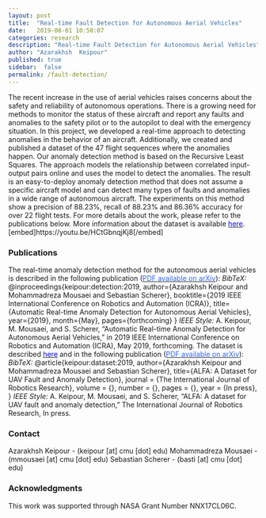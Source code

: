 ```yaml
---
layout: post
title:  "Real-time Fault Detection for Autonomous Aerial Vehicles"
date:   2019-08-01 10:50:07
categories: research
description: "Real-time Fault Detection for Autonomous Aerial Vehicles"
author: "Azarakhsh  Keipour"
published: true
sidebar:  false
permalink: /fault-detection/
---
```


<div>
The recent increase in the use of aerial vehicles raises concerns about the safety and reliability of autonomous operations. There is a growing need for methods to monitor the status of these aircraft and report any faults and anomalies to the safety pilot or to the autopilot to deal with the emergency situation. In this project, we developed a real-time approach to detecting anomalies in the behavior of an aircraft. Additionally, we created and published a dataset of the 47 flight sequences where the anomalies happen. Our anomaly detection method is based on the Recursive Least Squares. The approach models the relationship between correlated input-output pairs online and uses the model to detect the anomalies. The result is an easy-to-deploy anomaly detection method that does not assume a specific aircraft model and can detect many types of faults and anomalies in a wide range of autonomous aircraft. The experiments on this method show a precision of 88.23%, recall of 88.23% and 86.36% accuracy for over 22 flight tests. For more details about the work, please refer to the publications below. More information about the dataset is available <a href="http://theairlab.org/alfa-dataset/" target="_blank" rel="noopener"><span style="color: blue;">here</span></a>. [embed]https://youtu.be/HCtGbnqjKj8[/embed] <h3>Publications</h3> The real-time anomaly detection method for the autonomous aerial vehicles is described in the following publication (<a href="https://arxiv.org/abs/1907.00511" target="_blank" rel="noopener"><span style="color: #3366ff;">PDF available on arXiv</span></a>): <em>BibTeX:</em> @inproceedings{keipour:detection:2019, author={Azarakhsh Keipour and Mohammadreza Mousaei and Sebastian Scherer}, booktitle={2019 IEEE International Conference on Robotics and Automation (ICRA)}, title={Automatic Real-time Anomaly Detection for Autonomous Aerial Vehicles}, year={2019}, month={May}, pages={forthcoming} } <em>IEEE Style:</em> A. Keipour, M. Mousaei, and S. Scherer, “Automatic Real-time Anomaly Detection for Autonomous Aerial Vehicles,” in 2019 IEEE International Conference on Robotics and Automation (ICRA), May 2019, forthcoming. The dataset is described <a href="http://theairlab.org/alfa-dataset/" target="_blank" rel="noopener"><span style="color: blue;">here</span></a> and in the following publication (<a href="https://arxiv.org/abs/1907.06268" target="_blank" rel="noopener"><span style="color: #3366ff;">PDF available on arXiv</span></a>): <em>BibTeX:</em> @article{keipour:dataset:2019, author={Azarakhsh Keipour and Mohammadreza Mousaei and Sebastian Scherer}, title={ALFA: A Dataset for UAV Fault and Anomaly Detection}, journal = {The International Journal of Robotics Research}, volume = {}, number = {}, pages = {}, year = {In press}, } <em>IEEE Style:</em> A. Keipour, M. Mousaei, and S. Scherer, “ALFA: A dataset for UAV fault and anomaly detection,” The International Journal of Robotics Research, In press. <h3>Contact</h3> Azarakhsh Keipour - (keipour [at] cmu [dot] edu) Mohammadreza Mousaei - (mmousaei [at] cmu [dot] edu) Sebastian Scherer - (basti [at] cmu [dot] edu) <h3>Acknowledgments</h3> This work was supported through NASA Grant Number NNX17CL06C.
</div>